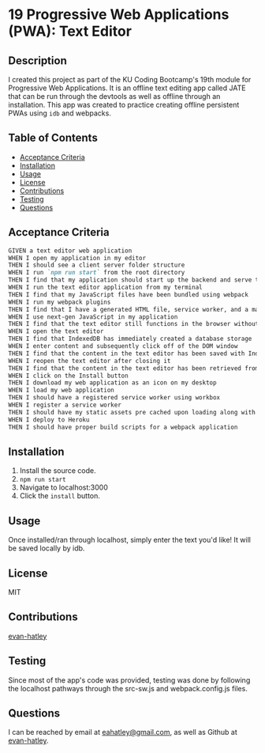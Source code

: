 # 19 Progressive Web Applications (PWA): Text Editor

## Description

  I created this project as part of the KU Coding Bootcamp's 19th module for Progressive Web Applications. It is an offline text editing app called JATE that can be run through the devtools as well as offline through an installation. This app was created to practice creating offline persistent PWAs using `idb` and webpacks.

## Table of Contents

- [Acceptance Criteria](#acceptance-criteria)
- [Installation](#installation)
- [Usage](#usage)
- [License](#license)
- [Contributions](#contributions)
- [Testing](#testing)
- [Questions](#questions)

## Acceptance Criteria

```md
GIVEN a text editor web application
WHEN I open my application in my editor
THEN I should see a client server folder structure
WHEN I run `npm run start` from the root directory
THEN I find that my application should start up the backend and serve the client
WHEN I run the text editor application from my terminal
THEN I find that my JavaScript files have been bundled using webpack
WHEN I run my webpack plugins
THEN I find that I have a generated HTML file, service worker, and a manifest file
WHEN I use next-gen JavaScript in my application
THEN I find that the text editor still functions in the browser without errors
WHEN I open the text editor
THEN I find that IndexedDB has immediately created a database storage
WHEN I enter content and subsequently click off of the DOM window
THEN I find that the content in the text editor has been saved with IndexedDB
WHEN I reopen the text editor after closing it
THEN I find that the content in the text editor has been retrieved from our IndexedDB
WHEN I click on the Install button
THEN I download my web application as an icon on my desktop
WHEN I load my web application
THEN I should have a registered service worker using workbox
WHEN I register a service worker
THEN I should have my static assets pre cached upon loading along with subsequent pages and static assets
WHEN I deploy to Heroku
THEN I should have proper build scripts for a webpack application
```

## Installation

1. Install the source code.
2. `npm run start`
3. Navigate to localhost:3000
4. Click the `install` button.

## Usage

Once installed/ran through localhost, simply enter the text you'd like! It will be saved locally by idb.

## License

MIT

## Contributions

[evan-hatley](https://github.com/evan-hatley)

## Testing

Since most of the app's code was provided, testing was done by following the localhost pathways through the src-sw.js and webpack.config.js files.

## Questions

  I can be reached by email at eahatley@gmail.com, as well as Github at [evan-hatley](https://github.com/evan-hatley).
